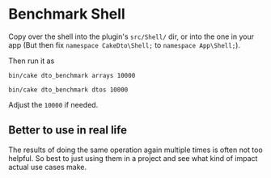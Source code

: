 # Benchmark Shell

Copy over the shell into the plugin's `src/Shell/` dir, or into the one in your app (But then fix `namespace CakeDto\Shell;` to `namespace App\Shell;`).

Then run it as 
```
bin/cake dto_benchmark arrays 10000

bin/cake dto_benchmark dtos 10000
```

Adjust the `10000` if needed.

## Better to use in real life
The results of doing the same operation again multiple times is often not too helpful.
So best to just using them in a project and see what kind of impact actual use cases make.
